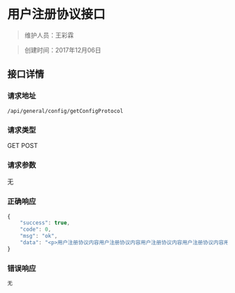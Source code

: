 # 用户注册协议接口

> 维护人员：王彩霖

> 创建时间：2017年12月06日

## 接口详情

### 请求地址
```
/api/general/config/getConfigProtocol
```

### 请求类型
GET POST

### 请求参数
无

### 正确响应
```javascript
{
    "success": true,
    "code": 0,
    "msg": "ok",
    "data": "<p>用户注册协议内容用户注册协议内容用户注册协议内容用户注册协议内容用户注册协议内容用户注册协议内容用户注册协议内容</p><p>用户注册协议内容用户注册协议内容用户注册协议内容</p><p>用户注册协议内容用户注册协议内容用户注册协议内容用户注册协议内容用户注册协议内容用户注册协议内容用户注册协议内容用户注册协议内容</p><p>用户注册协议内容用户注册协议内容用户注册协议内容</p><p>用户注册协议内容用户注册协议内容用户注册协议内容用户注册协议内容用户注册协议内容用户注册协议内容用户注册协议内容用户注册协议内容用户注册协议内容用户注册协议内容用户注册协议内容<br></p><p><br></p>"
}
```

### 错误响应
```javascript
无
```
